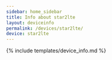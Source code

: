 ```yaml
---
sidebar: home_sidebar
title: Info about star2lte
layout: deviceinfo
permalink: /devices/star2lte/
device: star2lte
---
```

{% include templates/device_info.md %}
